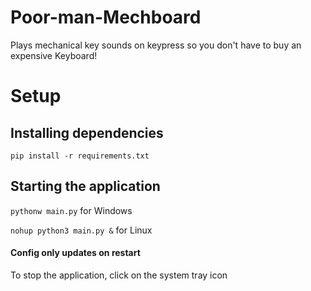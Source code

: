 # Poor-man-Mechboard
Plays mechanical key sounds on keypress so you don't have to buy an expensive Keyboard!

# Setup
## Installing dependencies
`pip install -r requirements.txt`
## Starting the application
`pythonw main.py` for Windows

`nohup python3 main.py &` for Linux

#### Config only updates on restart

To stop the application, click on the system tray icon


